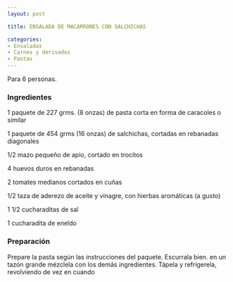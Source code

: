 ```yaml
---
layout: post

title: ENSALADA DE MACARRONES CON SALCHICHAS

categories:
- Ensaladas
- Carnes y derivados
- Pastas
---
```

Para 6 personas.

<h3>Ingredientes</h3>

1 paquete de 227 grms. (8 onzas) de pasta corta en forma de caracoles o similar

1 paquete de 454 grms (16 onzas) de salchichas, cortadas en rebanadas diagonales

1/2 mazo pequeño de apio, cortado en trocitos

4 huevos duros en rebanadas

2 tomates medianos cortados en cuñas

1/2 taza de aderezo de aceite y vinagre, con hierbas aromáticas (a gusto)

1 1/2 cucharaditas de sal

1 cucharadita de eneldo

<h3>Preparación</h3>

Prepare la pasta según las instrucciones del paquete.  Escurrala bien.  en un tazón grande mézclela con los demás ingredientes.  Tápela y refrigerela, revolviendo de vez en cuando